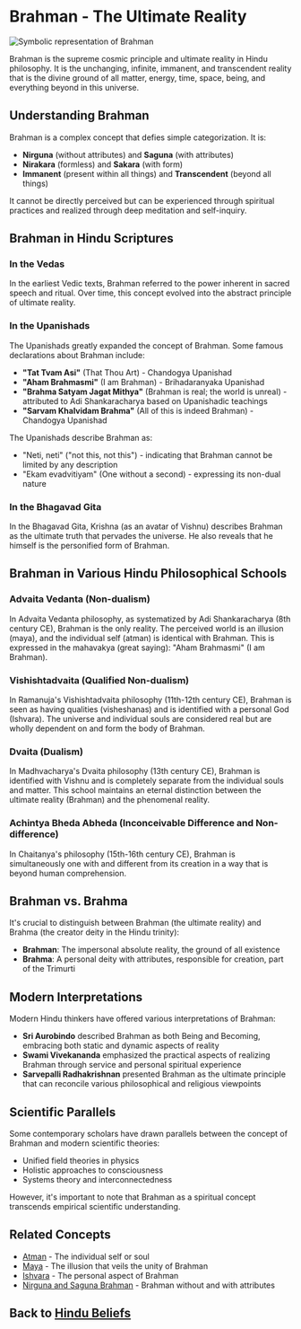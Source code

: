# Brahman - The Ultimate Reality

![Symbolic representation of Brahman](brahman_symbol.jpg)

Brahman is the supreme cosmic principle and ultimate reality in Hindu philosophy. It is the unchanging, infinite, immanent, and transcendent reality that is the divine ground of all matter, energy, time, space, being, and everything beyond in this universe.

## Understanding Brahman

Brahman is a complex concept that defies simple categorization. It is:

- **Nirguna** (without attributes) and **Saguna** (with attributes)
- **Nirakara** (formless) and **Sakara** (with form)
- **Immanent** (present within all things) and **Transcendent** (beyond all things)

It cannot be directly perceived but can be experienced through spiritual practices and realized through deep meditation and self-inquiry.

## Brahman in Hindu Scriptures

### In the Vedas

In the earliest Vedic texts, Brahman referred to the power inherent in sacred speech and ritual. Over time, this concept evolved into the abstract principle of ultimate reality.

### In the Upanishads

The Upanishads greatly expanded the concept of Brahman. Some famous declarations about Brahman include:

- **"Tat Tvam Asi"** (That Thou Art) - Chandogya Upanishad
- **"Aham Brahmasmi"** (I am Brahman) - Brihadaranyaka Upanishad
- **"Brahma Satyam Jagat Mithya"** (Brahman is real; the world is unreal) - attributed to Adi Shankaracharya based on Upanishadic teachings
- **"Sarvam Khalvidam Brahma"** (All of this is indeed Brahman) - Chandogya Upanishad

The Upanishads describe Brahman as:
- "Neti, neti" ("not this, not this") - indicating that Brahman cannot be limited by any description
- "Ekam evadvitiyam" (One without a second) - expressing its non-dual nature

### In the Bhagavad Gita

In the Bhagavad Gita, Krishna (as an avatar of Vishnu) describes Brahman as the ultimate truth that pervades the universe. He also reveals that he himself is the personified form of Brahman.

## Brahman in Various Hindu Philosophical Schools

### Advaita Vedanta (Non-dualism)

In Advaita Vedanta philosophy, as systematized by Adi Shankaracharya (8th century CE), Brahman is the only reality. The perceived world is an illusion (maya), and the individual self (atman) is identical with Brahman. This is expressed in the mahavakya (great saying): "Aham Brahmasmi" (I am Brahman).

### Vishishtadvaita (Qualified Non-dualism)

In Ramanuja's Vishishtadvaita philosophy (11th-12th century CE), Brahman is seen as having qualities (visheshanas) and is identified with a personal God (Ishvara). The universe and individual souls are considered real but are wholly dependent on and form the body of Brahman.

### Dvaita (Dualism)

In Madhvacharya's Dvaita philosophy (13th century CE), Brahman is identified with Vishnu and is completely separate from the individual souls and matter. This school maintains an eternal distinction between the ultimate reality (Brahman) and the phenomenal reality.

### Achintya Bheda Abheda (Inconceivable Difference and Non-difference)

In Chaitanya's philosophy (15th-16th century CE), Brahman is simultaneously one with and different from its creation in a way that is beyond human comprehension.

## Brahman vs. Brahma

It's crucial to distinguish between Brahman (the ultimate reality) and Brahma (the creator deity in the Hindu trinity):

- **Brahman**: The impersonal absolute reality, the ground of all existence
- **Brahma**: A personal deity with attributes, responsible for creation, part of the Trimurti

## Modern Interpretations

Modern Hindu thinkers have offered various interpretations of Brahman:

- **Sri Aurobindo** described Brahman as both Being and Becoming, embracing both static and dynamic aspects of reality
- **Swami Vivekananda** emphasized the practical aspects of realizing Brahman through service and personal spiritual experience
- **Sarvepalli Radhakrishnan** presented Brahman as the ultimate principle that can reconcile various philosophical and religious viewpoints

## Scientific Parallels

Some contemporary scholars have drawn parallels between the concept of Brahman and modern scientific theories:

- Unified field theories in physics
- Holistic approaches to consciousness
- Systems theory and interconnectedness

However, it's important to note that Brahman as a spiritual concept transcends empirical scientific understanding.

## Related Concepts

- [Atman](./atman.md) - The individual self or soul
- [Maya](./maya.md) - The illusion that veils the unity of Brahman
- [Ishvara](./ishvara.md) - The personal aspect of Brahman
- [Nirguna and Saguna Brahman](./nirguna_saguna.md) - Brahman without and with attributes

## Back to [Hindu Beliefs](./README.md) 